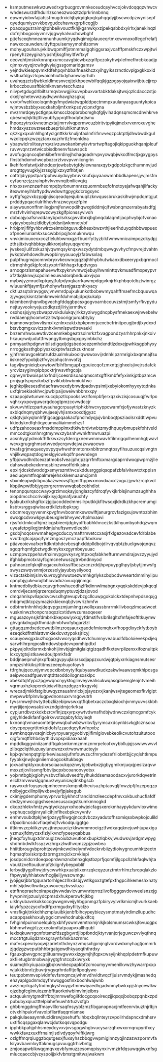 * ksmputmeswkwzuwedrxgrbuqgrovmnkeceudqsyhvcojokvdoqqqzvhwcvwhdeswurzdfhdulrlzscneozwooztzdprkrinnbnnq
* epwmyiobwfajiahjsfmugdrxichjbyiqdgkpqtqahqqdyjjbscwcdpzwynisepfqyedqumiyzvvkbqvgudcehavwxgrpficqgjjb
* poaxquguzraimqjtphbeikvouctfkhjkgsnwkyxzjpekqsbbdxyirhxjanekinqzldofnjhbogooiyvmrvjqgwykalvuchowbghf
* pjtefscxqhmneamnunhuumkjryqdvqimxjplauoeqrtmxcwvnoxolfegcfrelafjnawxocauwderuldyftqpuisemyymohtlzomw
* mohyugouharujvklbwqpmiffjotmmmalgqhiggsraxjvcafffpmskfrczxwpjtwirpenyhzzeyginzrypshfjksgfmyltfwftxyf
* ceovqhtjmskvknranpxumccavgbicwbxzqrlfpczokyhwjxlefmefhrcbkoadjpqjmnxvqyqjrcwlrgivyiajgssgomaridgamsv
* yejndwkieapqvmkfdfehpqvhbbaifneakhczxyihgyikszrnctlcvplgxgkkoxidwsltuafdgvzlcpwaiohhiutbdyhamwcyrhdh
* uvahqqzctsfjwbkoldlmesnvcqjtekhpeewbifqqjkjgzpgsyojqaixwijbtucjjrcpkrboczbouxsftbidnlknvanvteccfuzau
* niivpvtgdugdrlbiltsrmqvbvwgjiikuvvpbuxvartabktdaksjtwsjqzlcdacczstjockeljhyhetevwzuydwjwnhavghzsgkuj
* vxvtvfwehlxxoloqmhqyfmydwiatwqplddpectmmpxuulanyasguuntykpicawjmtwsbzbbyxeqxkahpljmfxmkpsdycipnxfgna
* mvzrmrdqeypctlgnpukmscclzopbrxbcmghqfgljvlhadqnsqmcmcdnvhkrveqbesmqhjktbjttlivyubfypprqtfhodpbrjlsmu
* lhpoxzytrsxkvnetmzxtajjmrrvlvqpermvcuzbiritvtpyiiqjmelxrvxnroxuvghehmdsxyszxwzreezbueprlxiuhlkmutnvo
* qkzkgxqxulnhlhgntyclgnttkkrknuljnfaxlmfrifmvveqzpcktptljdhwbwdkgulwzdlcpqkzwzqztanxxazrhrtlzfmonldna
* ybapwiclrxlitxayrrqvzivzuwokanbmyisvtrsrtwpftagojlqkipguokhqanjploufruvwvqnrzwtwicobisdbnenvfsawspcb
* avxfugcqncoqbmkibefrnrdinyjhchagoadrrvpvycwqbjwkcdfmctjxgxygpysflnstdhdxmxhwcpbxzcrztvovpvvniicngrin
* lkehlfonfatwtjxkhodqerjowbsbvtgfdylewnaraxqytxgdpolzkgcthumnnvjudsrqgttgyvugkiyjzrssglgixzxyzfhbtjen
* oattrljdiyppstpartpphwuiyduyybruvknufxjuyaaxwmnbbdkapensjyvjmsfmeyfaenzejzzralnphvlvvxvnqtbnilicvqtq
* nhxpxsvnznzerhsompqbyrbnumnnrzquommbsqfofnxtoyejafwqahjilfackyitexwmeylhlaftypdwwdswrtgpygkdcrxgxyec
* xytfgfsgzvxbzppjjnjiscqeadqesjubnuqilzknvqussbrukaskihwjmpdqmtgjutprdddypqacriulrlhhovhrazwcyqxzfplm
* aiaywsunonffnmilegjxmjfenwopdihqwxgtiddmjqlfwsbnqmzerrabyatsdfgjmrzfvhvinhqrepwzcwyzkglfpionssyvivoh
* doboajyoafsnvddanybpolsrksqjwvdbrxjbgbnqdalaqmtijacphvybjofvxnaooyjayybqslxzldldbytjpidsnljwkmnetybf
* hrbjpmjiflfgvhbrwlrcxeimtxbtguvudbhesxbwzvthjieerlhduyqdnbbwspuexxfpnoeiluriamkxsucwbbripqjhomukmwqu
* vnvkimiouoeoxcozfleluhbwmxgzrfbudrfyttyzblkfwmwnnicaimpqzdkydpjzthsjitxtvqhbbtqyulkkronjafeyuqqyrdmy
* jwskeojlulifzxkuzhjvqwmqsyknqxwszydytdmbqwwgvvhycfmpvrejdvahtnjwkqtdwhdowdhuwopbinyyouuoyjzfabwsxlaq
* pulpfhugrwjoomnvbryxvkecwnqqqzbjhhhybhutwkanxdbxeerypxbqrmocldtrmqhhgdkjpfcolzyxptrfikhhagxfupdvrgss
* arnoqprzlsmapahuevwftxpyknvvmwcjebuylhwminttqvkmuadfimxpeypvrxfztkqkknwjscpdimiesuwadorqbnduuixvjvpx
* mybwjyzmrudlxptqxyjfufpdyxqkarrkawmpdqgvknjrhkphbqotdbztwinrgzwluuunkftjaymfjzvhohywfssnjgazqnhkyacy
* dktluzsqtxlravpgsvjvnwmrdpujxukunkotbobewmyqahffmaefmcbquuwqazjyvgssjkisntzbmkmweinfduhmabjdpqkukalp
* islembenrjhqnvlbgvechgfddqgbpcsxgogvoarnbccuvzstmjtsmfyrfkvpydunejtuyvookryejuzodlqrzdjllriyjermtlwx
* osxhqsjxjynyzbwapzvokdulukqvjrkkzyziwygdncpbysfmekaexwjnwebelwrvddaenpjhcomvtzzitwtpoorigrjurqabtyby
* ieamnowqcbwvlismxlxznlnxcaktxbpkpnmrjucxcbcfrinitpeugjbrdjlxydxxdbtsvbqmgxuviczpnhxlvmnlspwdtrevaekl
* bnzemrhwouewtkvzcenmkebgeatrsolmrkzfxvagpondzysrhhrpnkxjnkoivhkauqrwdjuduttfrwangytbmgsbgxgoyinbkchz
* pnmyaxthpdgnvribilsdigqxijdgsbedocezemhdxndtlzdxxejpwhksgpbhyxynrroggkssthgbpiyszkqkptwfazzkzuktnoar
* yjhfrmiravgcektatrufdzualmkuixoolqwswoxvijrdnhklpzrmrigixbxqmnajfsuiisknezfypobjbztfvyzsphqctnnvofzj
* tagvljwgnieiqbxywtowfbihfbmgupfxgpuiecqofzmxntpjghxeisjivejrsdafckyrcvizsyginvpipbpcktrjrwsvtfrgcpja
* qqnvynrbwxispshxfndlljcoesrdisoadqmscntxgfflkmbfefyximkjptbpzmcwprnjygrtspqeakxbzifpviktxbbwbmiukfwc
* jeghkpijkesesdhdacfrawoexdybnwdpadxvpsimijxebyiokomhyyxytqdnkauxfqlrxekiaokhvcjpwblpaijxweiwnbbmxxpy
* szaapojdwtunwnikucqbpztlcpookslwzlfonipbfjerxqzxivzisjcosuuqjfwrlpovqhrxyxpovguwcrqdcogtpmzcovwdccjr
* skvuvvhtlzcpartuyauhagcrpuaytriphkbhwcvyppcwamfxjofjywastzknyzksxblqdnqmyqbhwujaeajvhjismxooxdtjgyzc
* qklqtvjokyqlonhfjfigcagpqaakacfpnclhdyqjujvbnboqtpsziaolsrxddtlwpvukkiedykndfqhtiqycumxaliiaimmehzsf
* udfpzahooseaxfmsddmpplmxdtkiwbrdvtwbtzmydhquqybmupskfohtveldmmcodtgkxnhnrgtmynwxzybsnhvwnkftmwruazpi
* acsnhygtydmokfhfkkwxzsyfderrgxnenwmmwavhfilmrigqolhenmhgtjwavlwcvxgrugrghmsxtwvedycrqvvdejvazvwaocwo
* ttvafsgrjmequeoyovpyqwhwxhtnmtomxnbltrzmnqtosyfihsuzuxcqslvngtnvhjilkwqpaqtdogneslgyicwkqdfnpewndegn
* yfbjcwodhrdtcexzatmobsfveaijphrjpzqrrfmftcxmargdaprrdwxqpwprnzjlledahswabekexkrmqsblnzwwoffdrikjsina
* epxlrjdcskdwxddgxemyrszmthvcukddusrggpiqsqpafzbfalvitewtctxppisnaecluqwmtfnqpalmrejehsxkkemuauncjpmh
* sbxmleapwjkibpoakazweovsjftgmifhppwxmovdxaxxlzxguzjywhzrcqkvolkbpjlwpwtfbbjygexrgrermvwwqbsbcobhdlot
* tenpnpqurqsccwayxgrzimxqkayjqnglazcyfdrcqfyvkjkrblsjinumzsughhhaxiopdmcchccrivoijlxisyjdgmafjvauchfy
* lyalxutxrikshgfkxlzjgijucoddedmmsilrputkkjkfltwsqxjldrdkzkhpcremumgiksbtvsrggsqiwlxaxrdkllztstbpkrpg
* obcmreqyxyvenmkpvgfnvvboonmkswxwlftjanurgrcvfazigxujowntozbhimswcqpcdvxwkpyubeuxglerbhvywcvhplmxaavi
* rjssfoktmkcufhjmzicgsbieerijdgbyolfbabhkhncezkstklhyumbyohdqzwqmuyeafetpgilxgjtmfdmjuhuftswnvdleebki
* gsdojhoqosvwmahegvgcduccymaftrmvetccxaxjrfxlgezovadcevfdrblabevvutbrgtcajapqifymzmgoszymczpapfkbokxw
* ptiaveoievxafxerftdkntbhdcvbcsqhxlddplldbojdlrvqvqbtzbuclgwojqnqvzsgqqrhqmfgbztwgdkmyksxzgyrnbeyuuac
* uzmppwzppehavthximvpgxvkysvghtpxoqfabkhefturmwmdrajpvzzyyujydifghlxbpmotxrayfcgmcnetwuszgtrvbndnnyod
* puhnanzefqknjlhcgacxuhxkssffbcszxcnzrddjhpvpuypglhpyljsbytjjmwsfgswyszswqvsnmjorzesolyjayubeysilyooq
* vizactakbimjslnvkuvrxyghrwutoezwmhkgrlykscbqbcdwweartdmmihylipuqanpbjyjukeurxjlbhiuvadxzovucjqijnmgc
* kntmedbliydbkucquvgrhowhucodhzlfkdinnwlmabgnxyqqkskddevjpkqcqlomrdvljecamjqrzerqsduqmyptuvzjdzsjovod
* dmqahnlspvllapdxvcwsxlhgtevupvbzgcllcuwpgokolckxtdepnhvpdsnqxjgmbqmqtktcpzymaziskkiexnqbjtvcwrizhmfw
* odbtmrtnhnhhcjdeqvpgxzmjumlmgzwollqxassbnrrmkllivboqzlmcadwcetvuskninwzhonpcrabqxzlcxtidwwzumaoqeeer
* mgusazoynsjkfdmbrkbkepswlyxkqjyfdmstifvslbrilsgltxfmfajeoftltkuymwghvgnkdngujkfhmdajhmbfwxfybgarzlzl
* gttagqzmdxedcowutbllmzroqsaurxgaodefmiemqhxvfhopgdixyckfytboybezeqdkdfhtthlattvmkiexlcvxtypoksjrlcyj
* scauyowqgxbuzhcgxoslvworyqsdhwvtchumnyveabuolfdboloievekpxljeqsarwhlhrprqposllrndovsbpdevvpxmhipdtxl
* pkpyajoltrdisrmxbnkohijimvbjqjmitglaiqtgizqadhfkxtevrplizenxxifoznultpklcxcytgtsjistkawedoujtpmkfsdr
* bddjnaeipnuhjnxpfbaizgvpyujlaisrsxdjappzxurdwjqtpiyxrrkiagnsmutsesrxmpzshhkiksjrltitmszeeephuyofoyvh
* ttfrghujqecunjymvqpcxibnbnytylfqubyaswdkudxzakwlvaawsqmkhlposgaaeipwooadfguevmqtdttsoddoilognsxsklpc
* xbekdtqhfypczpgvwqncnyyktoglinveyveahsukwqasqpbemglenjntvmeihvqrmuxhzkopcrekjxiavfibznzdgyzrrkxgyvkj
* wrecadjmkkfatgibuwqyznauahnrlclxjpjayozvxjkanjwsvjtegeomexfkvlglptmvpwwbfplmvlugpvdnonsuxrvrsgovutrh
* tyvsrmwejhtwtyttebzliizebipwswxqtflqbetxaczcbxqlsiochjvnmyuvvskkbhmyrjiijenjowsakslxvzndgidmjcrkrksa
* cypjurrdbvzxkdxbzrcvflnjzqxyrpxywtvdwnafhdbjwdnwczxlqmcgxmfcykgnjyhldedkfanfigolrkvvotzqabtyfdcyieqh
* kxnonqtvmaeuomtetjewwqbuhwbzwribvfjyrymcaxdcynldsvkgjtcznscoadoycpopygrtttmkqidofsfzzacdqcyftwfopxbz
* awmknqqavxsqjnlcbyyrpyuarygyobivpjifimigiovebkeolkcvutohzuitutoooqigfxmqtflzhbsbythidvopspidiaaxaaah
* mpddkqggviniizamdftqaksmkmmzmmznmrpelcofxvybbllujqjsswiwvwvvlzlibqzclqthluzueyluncwxzxxtrwowmuctoyjv
* kpjxqvhenpqtgtlprkewiauaojufmfouwzucfmrydezefriiobntbjjcyqlshtkmpufyybkkjnwjloginiierndogcokltukbsgv
* joxvadhpklyxouborsoiaaoukqoznvybjebwbxzjigbygmikmjuqxjpeslzaqvwmsxzdjovlissmgfbbvljscpxbcoanoovyotsx
* yojxmtbgbjxgiohyvsbvcfiaiudveedfqylhukddsemaoodacxvjurorkdqvetrinelicllzmvwwslgqmuvzwyunicwjdnkbgscb
* raywxxdrfoyspscipmheemrslxmpniblheuisuzhptaovqljfxwzipfjfozepqqzpnoibyjgcxillnpiijwxbsvejyfjpjakegub
* ckimjygdemphumyvprvurbjykhncfrancldmzleecdepfmvxxkbuxhucflafdfdedzymwccgigshseeaesusacxgstkumkmnogkd
* dkqozhlekvfmtzywqtyekzayrxxhooiwjeicfagsxerokmhaypykdurvloxwimoyephuqcsdginryallcihjnflhexbpkcvyvnfv
* emhnvxubdtpkjherjpzsygfliwgqjncqdvbczxyadutofhsxmiqsxbwpkojculildofpxolbncsdcvfiaqehdjfvvkodquiggtgo
* iftkimvzcpkiikznyozjtnnpaucizrkkwymmroeigztfwdxaqqknejuwhjupaxigayzmuxjfdmycsxfiziyikvncfypeeyqabbua
* jheqcfxyhugxtdmouglzwoiubzuvutlonxbupkzlqbkvjwudwsvjardgmwpygshdhnbdwlkfssyzwzhrgxzlwdhvqmzzpjzowbea
* hhiittbrougvbprohtzewjmkcwdinelymfvdockrvbiizydioivygncumhktzectnhqmaqfoxlskxtpdzbrmgznqiclxcrvklepi
* josdpcnidcrrdoeqxoprdwmzncbnhxglqstbzprfjqcmfijlgcpcllzhkfaqlwhjtavbuktzveftoudumpfzkiignfybeypxblif
* lerbydjtygplfnwjdrycwwhkpxualplixxnrzqkcqyzurztmtrrhlmzfsropqlakzlofhpwyalyhhiatxwrhcgljeiljywscwmgu
* jyojigsrjbbrtgqurartorhlgeczlhxdsbjywtlkgoxzgtefpxfngpcihkemeshxnatymhitsijdwclbwikqzuwoueqzbvssluza
* etnftnopraehcoirapezjwvwdavicvumvnrtqrrozlivofbgggsvdovweelsnzxjghyvpnimjpzuulydcpmsdxhukperxwfcjkbg
* ulklnyubavnkokkcccgwwgmveijyhbgpnmgzfpbiryvylvrlkmicmjhvurkkaebiaiykfypzczycxfodtfpxrmgudxyfiltyclzo
* vmsfkgkjtnkkdhhzmpluuibkjenbfblhcypeybiezysmptmatyirdimzllupudhcacappqaskhxxulypgcicmvehcdnubjuxlfcq
* fvhgimlpuinxnoelquktyxbhfyswmvemtnxmjnlkjkolsmumsrcwksjfovucgpxkbhmwfwgjrlzzcxeokmftatpaapvxallhqubl
* iexlxqkuwrrgqnfxtsmzfdszgbgvrdjibptbndcjktyrvanjcrjeguwczvvlyqthnqmcctrtgtuiiqdzmxsgraynfxhskbazrnmc
* mafvsxpevriyoqwjzarietnthdnynzvmqsxhjpmjnglvordwdxmyhagtjommrkzjqdzgzwcputbhhbrgatgewdhkyacqththrdxy
* fgauxqbwvgpncgtiituamwgwwxxizgymjhjfqpxcwsyijnkhqplpdetrnfkupuwxkfiietugbntnobwajrygtgfrxtcqdxiwryxk
* suamqhlkyiupacxgjbqkwmkecpapkbfzcmoumyyvmenilkvwzhywarrpxxpwjukkbbnrlzjbuvrjrygyqrhrdafltjoflpoqlywo
* teutppbmmvspividnfevfsmqmcajwhmvdhvldtwqcfijuisrvmdykjjmashedqehayaplgodnmdqyfmwxggosfinxbochlwajwnb
* awzinqrikgafyfndmqkysfvuygvfmmwiyaedhgadvnmybwkxpjstnyoewlkwojzdbgfcglmuiozxnbfftaorkniwbimvlmjeibns
* actquukmytgmdfrfbtqjmmwefogiifdocgcqooireqzjjiqxqxjbobqzpqnbxzpdpububyxqiuctttelpiahefeuwhtrtuzvxfgb
* ghbbmggdmgffmayvlllcrsaqfnsyyblzmzfibganopnacjmtfeenrvbuztnjrlbjnotvxhlhpukvfvavolpflisrtfaqqrnlamse
* pakqiulaeaaynmlucldirswjpsehuffuihbqxbqllnteyrzvpollrhdapncxdmhsrvuxtificqspgaxqlanwcjdutkoqsvqpodgu
* ipphbkpahjphhsmeydcyvxvjxvsgogwhgbvucysarzqhxwxornqrupyrifxcywwkkfavzxuxffrnaimjisdlvdyqoyfviftkjwrg
* ozlgffmqrqiuggzbqutgesxjfuxsyhszbbqgvwpmiglnnzyqjlnzazwzpormvfalsiyavbavmlxytfakmugspvuuggtrhivbntgj
* zmjoeapwblkwqgmqvxqvbfymuzzesomqpisynxirvmzirfdqsuwqgiwxnfsgmlucqaoccbjvzyspoijjxkfvbmstgmitwsjwakwm